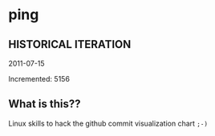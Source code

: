 # ping

## HISTORICAL ITERATION
2011-07-15

Incremented: 5156

## What is this?? 
Linux skills to hack the github commit visualization chart `;-)`
